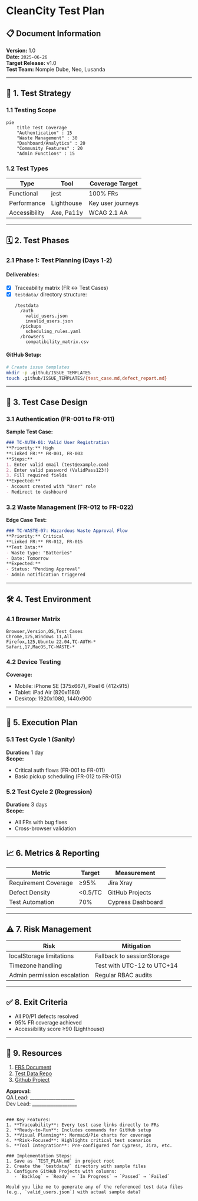 
# CleanCity Test Plan

## 📋 Document Information
**Version:** 1.0  
**Date:** `2025-06-26`  
**Target Release:** v1.0  
**Test Team:**   Nompie Dube, Neo, Lusanda

---

## 🎯 1. Test Strategy
### 1.1 Testing Scope
```mermaid
pie
    title Test Coverage
    "Authentication" : 15
    "Waste Management" : 30
    "Dashboard/Analytics" : 20
    "Community Features" : 20
    "Admin Functions" : 15
```

### 1.2 Test Types
| **Type**          | **Tool**         | **Coverage Target** |
|-------------------|------------------|---------------------|
| Functional        | jest           | 100% FRs            |
| Performance      | Lighthouse       | Key user journeys   |
| Accessibility    | Axe, Pa11y       | WCAG 2.1 AA         |

---

## 🗓 2. Test Phases
### 2.1 Phase 1: Test Planning (Days 1-2)
#### Deliverables:
- [x] Traceability matrix (FR ↔ Test Cases)
- [x] `testdata/` directory structure:
  ```
  /testdata
    /auth
      valid_users.json
      invalid_users.json
    /pickups
      scheduling_rules.yaml
    /browsers
      compatibility_matrix.csv
  ```

#### GitHub Setup:
```bash
# Create issue templates
mkdir -p .github/ISSUE_TEMPLATES
touch .github/ISSUE_TEMPLATES/{test_case.md,defect_report.md}
```

---

## 🧪 3. Test Case Design
### 3.1 Authentication (FR-001 to FR-011)
**Sample Test Case:**
```markdown
### TC-AUTH-01: Valid User Registration
**Priority:** High  
**Linked FR:** FR-001, FR-003  
**Steps:**  
1. Enter valid email (test@example.com)  
2. Enter valid password (ValidPass123!)  
3. Fill required fields  
**Expected:**  
- Account created with "User" role  
- Redirect to dashboard  
```

### 3.2 Waste Management (FR-012 to FR-022)
**Edge Case Test:**
```markdown
### TC-WASTE-07: Hazardous Waste Approval Flow  
**Priority:** Critical  
**Linked FR:** FR-012, FR-015  
**Test Data:**  
- Waste type: "Batteries"  
- Date: Tomorrow  
**Expected:**  
- Status: "Pending Approval"  
- Admin notification triggered  
```

---

## 🛠️ 4. Test Environment
### 4.1 Browser Matrix
```csv
Browser,Version,OS,Test Cases
Chrome,125,Windows 11,All
Firefox,125,Ubuntu 22.04,TC-AUTH-*
Safari,17,MacOS,TC-WASTE-*
```

### 4.2 Device Testing
**Coverage:**
- Mobile: iPhone SE (375x667), Pixel 6 (412x915)
- Tablet: iPad Air (820x1180)
- Desktop: 1920x1080, 1440x900

---

## 🚦 5. Execution Plan
### 5.1 Test Cycle 1 (Sanity)
**Duration:** 1 day  
**Scope:**  
- Critical auth flows (FR-001 to FR-011)  
- Basic pickup scheduling (FR-012 to FR-015)  

### 5.2 Test Cycle 2 (Regression)
**Duration:** 3 days  
**Scope:**  
- All FRs with bug fixes  
- Cross-browser validation  

---

## 📈 6. Metrics & Reporting
| **Metric**          | **Target**       | **Measurement**          |
|---------------------|------------------|--------------------------|
| Requirement Coverage | ≥95%             | Jira Xray                |
| Defect Density      | <0.5/TC          | GitHub Projects          |
| Test Automation     | 70%              | Cypress Dashboard        |

---

## ⚠️ 7. Risk Management
| **Risk**                      | **Mitigation**                          |
|-------------------------------|-----------------------------------------|
| localStorage limitations      | Fallback to sessionStorage              |
| Timezone handling             | Test with UTC-12 to UTC+14              |
| Admin permission escalation   | Regular RBAC audits                     |

---

## ✅ 8. Exit Criteria
- All P0/P1 defects resolved  
- 95% FR coverage achieved  
- Accessibility score ≥90 (Lighthouse)  

---

## 🔗 9. Resources
1. [FRS Document](#)  
2. [Test Data Repo](https://github.com/your-repo/testdata)  
3. [Github Project](https://github.com/users/Nompie1993/projects/5)  

**Approval:**  
QA Lead: ___________________  
Dev Lead: ___________________  
```

### Key Features:
1. **Traceability**: Every test case links directly to FRs
2. **Ready-to-Run**: Includes commands for GitHub setup
3. **Visual Planning**: Mermaid/Pie charts for coverage
4. **Risk-Focused**: Highlights critical test scenarios
5. **Tool Integration**: Pre-configured for Cypress, Jira, etc.

### Implementation Steps:
1. Save as `TEST_PLAN.md` in project root
2. Create the `testdata/` directory with sample files
3. Configure GitHub Projects with columns:
   - `Backlog` → `Ready` → `In Progress` → `Passed` → `Failed`

Would you like me to generate any of the referenced test data files (e.g., `valid_users.json`) with actual sample data?

